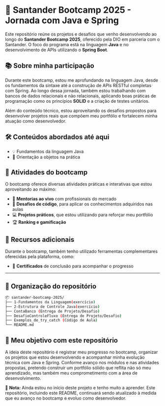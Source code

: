 # 🚀 Santander Bootcamp 2025 - Jornada com Java e Spring

Este repositório reúne os projetos e desafios que venho desenvolvendo ao longo do **Santander Bootcamp 2025**, oferecido pela DIO em parceria com o Santander. O foco do programa está na linguagem **Java** e no desenvolvimento de APIs utilizando o **Spring Boot**.

## 📚 Sobre minha participação

Durante este bootcamp, estou me aprofundando na linguagem Java, desde os fundamentos da sintaxe até a construção de APIs RESTful completas com Spring. Ao longo dessa jornada, também estou trabalhando com bancos de dados relacionais e não relacionais, aplicando boas práticas de programação como os princípios **SOLID** e a criação de testes unitários.

Além do conteúdo técnico, estou aproveitando os desafios propostos para desenvolver projetos reais que compõem meu portfólio e fortalecem minha atuação como desenvolvedor.

## 🛠️ Conteúdos abordados até aqui

- 💡 Fundamentos da linguagem Java
- 🧱 Orientação a objetos na prática

## 🎯 Atividades do bootcamp

O bootcamp oferece diversas atividades práticas e interativas que estou aproveitando ao máximo:

- 🎥 **Mentorias ao vivo** com profissionais do mercado
- 🧠 **Desafios de código**, para aplicar os conhecimentos adquiridos nas aulas
- 💻 **Projetos práticos**, que estou utilizando para reforçar meu portfólio
- 🏆 **Ranking e gamificação**

## 💬 Recursos adicionais

Durante o bootcamp, também tenho utilizado ferramentas complementares oferecidas pela plataforma, como:

- 🧾 **Certificados** de conclusão para acompanhar o progresso

---

## 📁 Organização do repositório
```bash
📦 santander-bootcamp-2025/
├── 1-Fundamentos da Linguagem(exercício)
├── 2-Estrutura de Controle Java(exercício)
├── ContaBanco (Entrega de Projeto/Desafio)
├── DesafioControleFluxo (Entrega de Projeto/Desafio)
├── Exemplos_de_try_catch (Código de Aula)
└── README.md
```

## 🎯 Meu objetivo com este repositório

A ideia deste repositório é registrar meu progresso no bootcamp, organizar os projetos que estou desenvolvendo e acompanhar minha evolução técnica com Java e Spring.
Conforme avanço nos módulos e nas atividades propostas, pretendo construir um portfólio sólido que reflita não só meu aprendizado, mas também meu comprometimento com a área de desenvolvimento.

📌 **Nota:** Ainda estou no início deste projeto e tenho muito a aprender. Este repositório, incluindo este README, continuará sendo atualizado à medida que eu avanço no bootcamp e evoluo como desenvolvedor.
